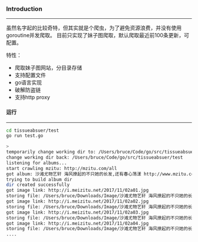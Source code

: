 ### Introduction
-----------------
虽然名字起的比较奇特，但其实就是个爬虫，为了避免资源浪费，并没有使用goroutine并发爬取。
目前只实现了妹子图爬取，默认爬取最近前100条更新，可配置。

特性：
* 爬取妹子图网站，分目录存储
* 支持配置文件
* go语言实现
* 破解防盗链
* 支持http proxy

#### 运行
------

```bash
cd tissueabsuer/test 
go run test.go

>
temporarily change working dir to: /Users/bruce/Code/go/src/tissueabsuer/test/../config
change working dir back: /Users/bruce/Code/go/src/tissueabsuer/test
listening for albums...
start crawling mzitu: http://mzitu.com/all
got album: 沙滩尤物艺轩 海风撩起的不只她的长发,还有春心荡漾 http://www.mzitu.com/107734
trying to build album dir
dir created successfully
got image link: http://i.meizitu.net/2017/11/02a01.jpg
storing file: /Users/bruce/Downloads/Image/沙滩尤物艺轩 海风撩起的不只她的长发,还有春心荡漾/02a01.jpg
got image link: http://i.meizitu.net/2017/11/02a02.jpg
storing file: /Users/bruce/Downloads/Image/沙滩尤物艺轩 海风撩起的不只她的长发,还有春心荡漾/02a02.jpg
got image link: http://i.meizitu.net/2017/11/02a03.jpg
storing file: /Users/bruce/Downloads/Image/沙滩尤物艺轩 海风撩起的不只她的长发,还有春心荡漾/02a03.jpg
got image link: http://i.meizitu.net/2017/11/02a04.jpg
storing file: /Users/bruce/Downloads/Image/沙滩尤物艺轩 海风撩起的不只她的长发,还有春心荡漾/02a04.jpg
....

```
